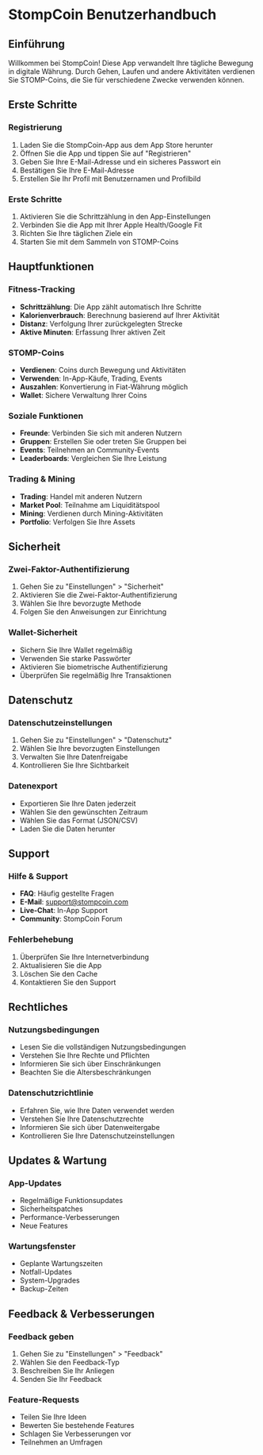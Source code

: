 # StompCoin Benutzerhandbuch

## Einführung
Willkommen bei StompCoin! Diese App verwandelt Ihre tägliche Bewegung in digitale Währung. Durch Gehen, Laufen und andere Aktivitäten verdienen Sie STOMP-Coins, die Sie für verschiedene Zwecke verwenden können.

## Erste Schritte

### Registrierung
1. Laden Sie die StompCoin-App aus dem App Store herunter
2. Öffnen Sie die App und tippen Sie auf "Registrieren"
3. Geben Sie Ihre E-Mail-Adresse und ein sicheres Passwort ein
4. Bestätigen Sie Ihre E-Mail-Adresse
5. Erstellen Sie Ihr Profil mit Benutzernamen und Profilbild

### Erste Schritte
1. Aktivieren Sie die Schrittzählung in den App-Einstellungen
2. Verbinden Sie die App mit Ihrer Apple Health/Google Fit
3. Richten Sie Ihre täglichen Ziele ein
4. Starten Sie mit dem Sammeln von STOMP-Coins

## Hauptfunktionen

### Fitness-Tracking
- **Schrittzählung**: Die App zählt automatisch Ihre Schritte
- **Kalorienverbrauch**: Berechnung basierend auf Ihrer Aktivität
- **Distanz**: Verfolgung Ihrer zurückgelegten Strecke
- **Aktive Minuten**: Erfassung Ihrer aktiven Zeit

### STOMP-Coins
- **Verdienen**: Coins durch Bewegung und Aktivitäten
- **Verwenden**: In-App-Käufe, Trading, Events
- **Auszahlen**: Konvertierung in Fiat-Währung möglich
- **Wallet**: Sichere Verwaltung Ihrer Coins

### Soziale Funktionen
- **Freunde**: Verbinden Sie sich mit anderen Nutzern
- **Gruppen**: Erstellen Sie oder treten Sie Gruppen bei
- **Events**: Teilnehmen an Community-Events
- **Leaderboards**: Vergleichen Sie Ihre Leistung

### Trading & Mining
- **Trading**: Handel mit anderen Nutzern
- **Market Pool**: Teilnahme am Liquiditätspool
- **Mining**: Verdienen durch Mining-Aktivitäten
- **Portfolio**: Verfolgen Sie Ihre Assets

## Sicherheit

### Zwei-Faktor-Authentifizierung
1. Gehen Sie zu "Einstellungen" > "Sicherheit"
2. Aktivieren Sie die Zwei-Faktor-Authentifizierung
3. Wählen Sie Ihre bevorzugte Methode
4. Folgen Sie den Anweisungen zur Einrichtung

### Wallet-Sicherheit
- Sichern Sie Ihre Wallet regelmäßig
- Verwenden Sie starke Passwörter
- Aktivieren Sie biometrische Authentifizierung
- Überprüfen Sie regelmäßig Ihre Transaktionen

## Datenschutz

### Datenschutzeinstellungen
1. Gehen Sie zu "Einstellungen" > "Datenschutz"
2. Wählen Sie Ihre bevorzugten Einstellungen
3. Verwalten Sie Ihre Datenfreigabe
4. Kontrollieren Sie Ihre Sichtbarkeit

### Datenexport
- Exportieren Sie Ihre Daten jederzeit
- Wählen Sie den gewünschten Zeitraum
- Wählen Sie das Format (JSON/CSV)
- Laden Sie die Daten herunter

## Support

### Hilfe & Support
- **FAQ**: Häufig gestellte Fragen
- **E-Mail**: support@stompcoin.com
- **Live-Chat**: In-App Support
- **Community**: StompCoin Forum

### Fehlerbehebung
1. Überprüfen Sie Ihre Internetverbindung
2. Aktualisieren Sie die App
3. Löschen Sie den Cache
4. Kontaktieren Sie den Support

## Rechtliches

### Nutzungsbedingungen
- Lesen Sie die vollständigen Nutzungsbedingungen
- Verstehen Sie Ihre Rechte und Pflichten
- Informieren Sie sich über Einschränkungen
- Beachten Sie die Altersbeschränkungen

### Datenschutzrichtlinie
- Erfahren Sie, wie Ihre Daten verwendet werden
- Verstehen Sie Ihre Datenschutzrechte
- Informieren Sie sich über Datenweitergabe
- Kontrollieren Sie Ihre Datenschutzeinstellungen

## Updates & Wartung

### App-Updates
- Regelmäßige Funktionsupdates
- Sicherheitspatches
- Performance-Verbesserungen
- Neue Features

### Wartungsfenster
- Geplante Wartungszeiten
- Notfall-Updates
- System-Upgrades
- Backup-Zeiten

## Feedback & Verbesserungen

### Feedback geben
1. Gehen Sie zu "Einstellungen" > "Feedback"
2. Wählen Sie den Feedback-Typ
3. Beschreiben Sie Ihr Anliegen
4. Senden Sie Ihr Feedback

### Feature-Requests
- Teilen Sie Ihre Ideen
- Bewerten Sie bestehende Features
- Schlagen Sie Verbesserungen vor
- Teilnehmen an Umfragen 